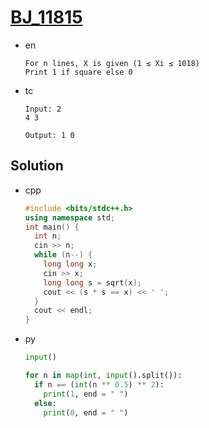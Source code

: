 # [BJ_11815](https://acmicpc.net/problem/11815)

* en

  ```en
  For n lines, X is given (1 ≤ Xi ≤ 1018)
  Print 1 if square else 0
  ```

* tc

  ```tc
  Input: 2
  4 3

  Output: 1 0
  ```

## Solution

* cpp

  ```cpp
  #include <bits/stdc++.h>
  using namespace std;
  int main() {
    int n;
    cin >> n;
    while (n--) {
      long long x;
      cin >> x;
      long long s = sqrt(x);
      cout << (s * s == x) << ' ';
    }
    cout << endl;
  }
  ```

* py

  ```py
  input()

  for n in map(int, input().split()):
    if n == (int(n ** 0.5) ** 2):
      print(1, end = " ")
    else:
      print(0, end = " ")
  ```
